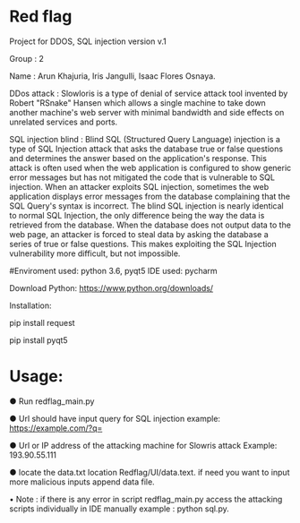 # Red flag
Project for DDOS, SQL injection version v.1

Group : 2

Name : Arun Khajuria, 
       Iris Jangulli,
       Isaac Flores Osnaya.
 
DDos attack :
Slowloris is a type of denial of service attack tool invented by Robert "RSnake" Hansen which allows a single machine to take down 
another machine's web server with minimal bandwidth and side effects on unrelated services and ports.

SQL injection blind :
Blind SQL (Structured Query Language) injection is a type of SQL Injection attack that asks the database true or false questions and determines the answer based on the application's response. This attack is often used when the web application is configured to show generic
error messages but has not mitigated the code that is vulnerable to SQL injection. When an attacker exploits SQL injection, sometimes the web application displays error messages from the database complaining that the SQL Query's syntax is incorrect. The blind SQL injection
is nearly identical to normal SQL Injection, the only difference being the way the data is retrieved from the database. When the database does not output data to the web page, an attacker is forced to steal data by asking the database a series of true or false questions. 
This makes exploiting the SQL Injection vulnerability more difficult, but not impossible. 

#Enviroment used: python 3.6, pyqt5
IDE used: pycharm

Download Python: https://www.python.org/downloads/

Installation:

pip install request

pip install pyqt5


# Usage:

●	Run redflag_main.py

●	Url should have input query for SQL injection 
example: https://example.com/?q=

●	Url or IP address of the attacking machine for Slowris attack
Example: 193.90.55.111 

●	locate the data.txt location Redflag/UI/data.text. if need you want to input more malicious inputs append data file.

•	Note : if there is any error in script redflag_main.py access the attacking scripts individually in IDE  manually example :              python sql.py.

